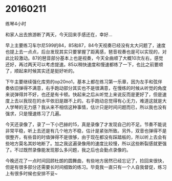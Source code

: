 # 20160211

练琴4小时

和家人出去旅游断了两天，今天回来手感还在，幸好...

早上主要练习车尔尼599的84，85和87，84今天视奏已经没有太大问题了，速度也提上去一点点，后台发现其实只要掌握了距离感，琶音视奏也是可以实现的，对此比较激动。87的琶音部分基本上也是视奏，今天全曲顺了大概10次左右，感觉还好，再过两天可以考虑提速。85以稍快速度和慢速都练了一下，也比之前要顺了，顺起来时候其实还是挺好听的。

下午主要继续强化库劳的op20no1，基本上都在练习第一乐章，因为左手和弦伴奏依旧弹得不满意，右手跑动部分其实也不是很满意，在慢练的时候从听觉的角度来说弹得并不好，也还是有卡顿。快起来之后从听觉上来说反而是更好了，但是速度上去以我现在的水平依旧是跟不上的。右手跑动总觉得有心无力，难道这就是大人学琴的无力感？我从来不相信这种事情，估计只是时间问题而已，所以我也没有强求，只是慢速练习了几遍。

今天还录像了，录了一下小巴赫的15，真是录像了才发现自己的不足。节奏不能说非常平稳，听上去还是有几个地方不稳，估计是紧张所致。另外，双音也弹得不是很整齐，有些音的时值弹得不是很够，由于现在都没有踩踏板的，所以听上去会有些地方莫名其妙地断了。加之我这遍录像用的速度比较慢，所以这些断裂感就更强了。不过既然录像能发现那么多问题，我之后也会勤点录像的。

今晚还花了一点时间回顾杜朗的圆舞曲，有些地方居然已经忘记了，捡回来很快，但是有很多部分还需要长时间细致的练习。毕竟我一直只有一个人自我督促，练习上有很多时候也安排不妥~